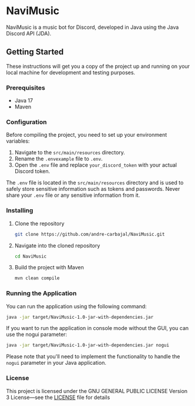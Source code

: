 # NaviMusic

NaviMusic is a music bot for Discord, developed in Java using the Java Discord API (JDA).

## Getting Started

These instructions will get you a copy of the project up and running on your local machine for development and testing purposes.


### Prerequisites

- Java 17
- Maven

### Configuration

Before compiling the project, you need to set up your environment variables:

1. Navigate to the `src/main/resources` directory.
2. Rename the `.envexample` file to `.env`.
3. Open the `.env` file and replace `your_discord_token` with your actual Discord token.

The `.env` file is located in the `src/main/resources` directory and is used to safely store sensitive information such as tokens and passwords. Never share your `.env` file or any sensitive information from it.

### Installing
1. Clone the repository
    ```bash
    git clone https://github.com/andre-carbajal/NaviMusic.git
    ```
2. Navigate into the cloned repository
    ```bash
    cd NaviMusic
    ```
3. Build the project with Maven
    ```bash
    mvn clean compile
    ```

### Running the Application

You can run the application using the following command:
```bash
java -jar target/NaviMusic-1.0-jar-with-dependencies.jar
```

If you want to run the application in console mode without the GUI, you can use the nogui parameter:
```bash
java -jar target/NaviMusic-1.0-jar-with-dependencies.jar nogui
```
Please note that you'll need to implement the functionality to handle the `nogui` parameter in your Java application.

### License
This project is licensed under the GNU GENERAL PUBLIC LICENSE
Version 3 License—see the [LICENSE](LICENSE) file for details